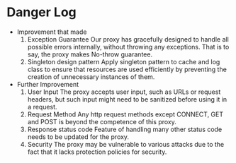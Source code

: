 # Danger Log
* Improvement that made
  1. Exception Guarantee
    Our proxy has gracefully designed to handle all possible errors internally, without throwing any exceptions. That is to say, the proxy makes No-throw guarantee.
  2. Singleton design pattern
    Apply singleton pattern to cache and log class to ensure that resources are used efficiently by preventing the creation of unnecessary instances of them.
* Further Improvement
  1. User Input
    The proxy accepts user input, such as URLs or request headers, but such input might need to be sanitized before using it in a request.
  2. Request Method
    Any http request methods except CONNECT, GET and POST is beyond the competence of this proxy.
  3. Response status code
    Feature of handling many other status code needs to be updated for the proxy.
  4. Security
    The proxy may be vulnerable to various attacks due to the fact that it lacks protection policies for security.
    